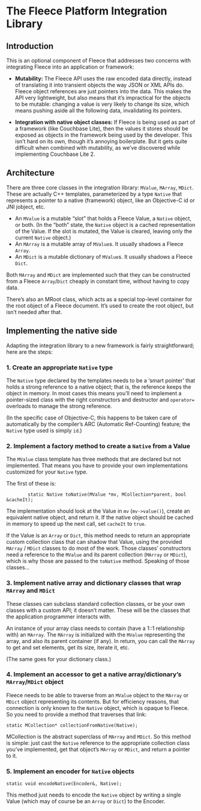 # The Fleece Platform Integration Library

## Introduction
This is an optional component of Fleece that addresses two concerns with integrating Fleece into an application or framework:

* **Mutability:** The Fleece API uses the raw encoded data directly, instead of translating it into transient objects the way JSON or XML APIs do. Fleece object references are just pointers into the data. This makes the API very lightweight, but also means that it’s impractical for the objects to be mutable: changing a value is very likely to change its size, which means pushing aside all the following data, invalidating its pointers.

* **Integration with native object classes:** If Fleece is being used as part of a framework (like Couchbase Lite), then the values it stores should be exposed as objects in the framework being used by the developer.  This isn’t hard on its own, though it’s annoying boilerplate. But it gets quite difficult when combined with mutability, as we’ve discovered while implementing Couchbase Lite 2.

## Architecture
There are three core classes in the integration library: `MValue`, `MArray`, `MDict`. These are actually C++ templates, parameterized by a type `Native` that represents a pointer to a native (framework) object, like an Objective-C id or JNI jobject, etc.

* An `MValue` is a mutable “slot” that holds a Fleece Value, a `Native` object, or both. (In the “both” state, the `Native` object is a cached representation of the Value. If the slot is mutated, the Value is cleared, leaving only the current `Native` object.)
* An `MArray` is a mutable array of `MValue`s. It usually shadows a Fleece `Array`.
* An `MDict` is a mutable dictionary of `MValue`s. It usually shadows a Fleece `Dict`.

Both `MArray` and `MDict` are implemented such that they can be constructed from a Fleece `Array`/`Dict` cheaply in constant time, without having to copy data.

There’s also an MRoot class, which acts as a special top-level container for the root object of a Fleece document. It’s used to create the root object, but isn’t needed after that.

## Implementing the native side

Adapting the integration library to a new framework is fairly straightforward; here are the steps:

### 1. Create an appropriate `Native` type
The `Native` type declared by the templates needs to be a ‘smart pointer’ that holds a strong reference to a native object; that is, the reference keeps the object in memory. In most cases this means you’ll need to implement a pointer-sized class with the right constructors and destructor and `operator=` overloads to manage the strong reference.

(In the specific case of Objective-C, this happens to be taken care of automatically by the compiler’s ARC (Automatic Ref-Counting) feature; the `Native` type used is simply `id`.)

### 2. Implement a factory method to create a `Native` from a Value
The `MValue` class template has three methods that are declared but not implemented. That means you have to provide your own implementations customized for your `Native` type.

The first of these is:
```
        static Native toNative(MValue *mv, MCollection*parent, bool &cacheIt);
```

The implementation should look at the Value in `mv` (`mv->value()`), create an equivalent native object, and return it. If the native object should be cached in memory to speed up the next call, set `cacheIt` to `true`.

If the Value is an `Array` or `Dict`, this method needs to return an appropriate custom collection class that can shadow that Value, using the provided `MArray` / `MDict` classes to do most of the work. Those classes’ constructors need a reference to the `MValue` and its parent collection (`MArray` or `MDict`), which is why those are passed to the `toNative` method. Speaking of those classes…

### 3. Implement native array and dictionary classes that wrap `MArray` and `MDict`
These classes can subclass standard collection classes, or be your own classes with a custom API; it doesn’t matter. These will be the classes that the application programmer interacts with.

An instance of your array class needs to contain (have a 1::1 relationship with) an `MArray`. The `MArray` is initialized with the `MValue` representing the array, and also its parent container (if any). In return, you can call the `MArray` to get and set elements, get its size, iterate it, etc.

(The same goes for your dictionary class.)

### 4. Implement an accessor to get a native array/dictionary’s `MArray`/`MDict` object
Fleece needs to be able to traverse from an `MValue` object to the `MArray` or `MDict` object representing its contents. But for efficiency reasons, that connection is only known to the `Native` object, which is opaque to Fleece. So you need to provide a method that traverses that link:

```
static MCollection* collectionFromNative(Native);
```

MCollection is the abstract superclass of `MArray` and `MDict`. So this method is simple: just cast the `Native` reference to the appropriate collection class you’ve implemented, get that object’s `MArray` or `MDict`, and return a pointer to it.

### 5. Implement an encoder for `Native` objects
```
static void encodeNative(Encoder&, Native);
```

This method just needs to encode the `Native` object by writing a single Value (which may of course be an `Array` or `Dict`) to the Encoder.
